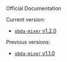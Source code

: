 Official Documentation

Current version:

* [`obda-mixer` v1.2.0](v1.2.0/local_index.md)

Previous versions:

* [`obda-mixer` v1.1.0](v1.1.0/local_index.md)

